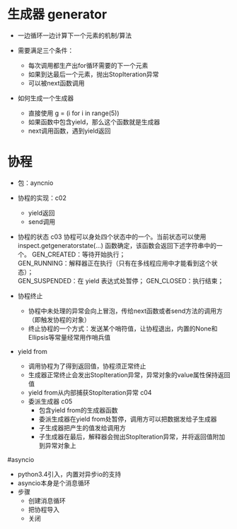 # 生成器 generator
- 一边循环一边计算下一个元素的机制/算法
- 需要满足三个条件：
    - 每次调用都生产出for循环需要的下一个元素
    - 如果到达最后一个元素，抛出StopIteration异常
    - 可以被next函数调用
    
- 如何生成一个生成器
    - 直接使用 g = (i for i in range(5))
    - 如果函数中包含yield，那么这个函数就是生成器
    - next调用函数，遇到yield返回

# 协程
- 包：ayncnio
- 协程的实现：c02
    - yield返回
    - send调用
    
- 协程的状态 c03
    协程可以身处四个状态中的一个。当前状态可以使用inspect.getgeneratorstate(...) 函数确定，该函数会返回下述字符串中的一个。
    GEN_CREATED：等待开始执行；    
    GEN_RUNNING：解释器正在执行（只有在多线程应用中才能看到这个状态）；    
    GEN_SUSPENDED：在 yield 表达式处暂停；
    GEN_CLOSED：执行结束；

- 协程终止
    - 协程中未处理的异常会向上冒泡，传给next函数或者send方法的调用方（即触发协程的对象）
    - 终止协程的一个方式：发送某个哨符值，让协程退出，内置的None和Ellipsis等常量经常用作哨兵值
    
- yield from
    - 调用协程为了得到返回值，协程须正常终止
    - 生成器正常终止会发出StopIteration异常，异常对象的value属性保持返回值
    - yield from从内部捕获StopIteration异常 c04
    - 委派生成器 c05
        - 包含yield from的生成器函数
        - 委派生成器在yield from处暂停，调用方可以把数据发给子生成器
        - 子生成器把产生的值发给调用方
        - 子生成器在最后，解释器会抛出StopIteration异常，并将返回值附加到异常对象上
        
#asyncio
- python3.4引入，内置对异步io的支持    
- asyncio本身是个消息循环
- 步骤
    - 创建消息循环
    - 把协程导入
    - 关闭
